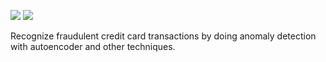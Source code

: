 ![](https://img.shields.io/badge/library-sklearn-yellow.svg)
![](https://img.shields.io/badge/library-pytorch-red.svg)

Recognize fraudulent credit card transactions by doing anomaly detection with autoencoder and other techniques.
